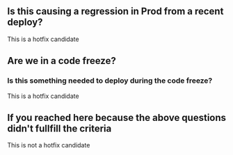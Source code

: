 ## Is this causing a regression in Prod from a recent deploy?

This is a hotfix candidate

## Are we in a code freeze?
### Is this something needed to deploy during the code freeze?

This is a hotfix candidate

## If you reached here because the above questions didn't fullfill the criteria

This is not a hotfix candidate
